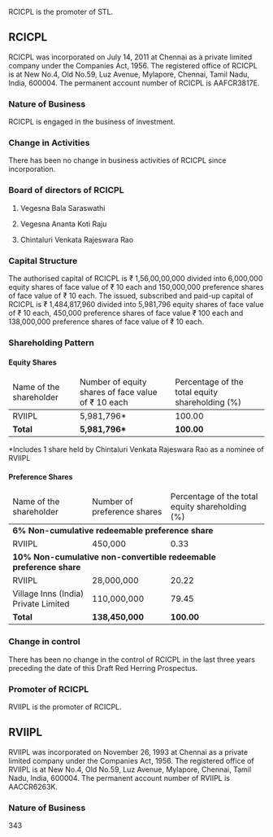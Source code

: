 RCICPL is the promoter of STL.

## RCICPL

RCICPL was incorporated on July 14, 2011 at Chennai as a private limited company under the Companies Act, 1956. The registered office of RCICPL is at New No.4, Old No.59, Luz Avenue, Mylapore, Chennai, Tamil Nadu, India, 600004. The permanent account number of RCICPL is AAFCR3817E.

### Nature of Business

RCICPL is engaged in the business of investment.

### Change in Activities

There has been no change in business activities of RCICPL since incorporation.

### Board of directors of RCICPL

1. Vegesna Bala Saraswathi

2. Vegesna Ananta Koti Raju

3. Chintaluri Venkata Rajeswara Rao

### Capital Structure

The authorised capital of RCICPL is ₹ 1,56,00,00,000 divided into 6,000,000 equity shares of face value of ₹ 10 each and 150,000,000 preference shares of face value of ₹ 10 each. The issued, subscribed and paid-up capital of RCICPL is ₹ 1,484,817,960 divided into 5,981,796 equity shares of face value of ₹ 10 each, 450,000 preference shares of face value ₹ 100 each and 138,000,000 preference shares of face value of ₹ 10 each.

### Shareholding Pattern

#### Equity Shares

<table><thead><tr><td>Name of the shareholder</td><td>Number of equity shares of face value of ₹ 10 each</td><td>Percentage of the total equity shareholding (%)</td></tr></thead><tbody><tr><td>RVIIPL</td><td>5,981,796*</td><td>100.00</td></tr><tr><td><strong>Total</strong></td><td><strong>5,981,796*</strong></td><td><strong>100.00</strong></td></tr></tbody></table>

*Includes 1 share held by Chintaluri Venkata Rajeswara Rao as a nominee of RVIIPL

#### Preference Shares

<table><thead><tr><td>Name of the shareholder</td><td>Number of preference shares</td><td>Percentage of the total equity shareholding (%)</td></tr></thead><tbody><tr><td colspan="3"><strong>6% Non-cumulative redeemable preference share</strong></td></tr><tr><td>RVIIPL</td><td>450,000</td><td>0.33</td></tr><tr><td colspan="3"><strong>10% Non-cumulative non-convertible redeemable preference share</strong></td></tr><tr><td>RVIIPL</td><td>28,000,000</td><td>20.22</td></tr><tr><td>Village Inns (India) Private Limited</td><td>110,000,000</td><td>79.45</td></tr><tr><td><strong>Total</strong></td><td><strong>138,450,000</strong></td><td><strong>100.00</strong></td></tr></tbody></table>

### Change in control

There has been no change in the control of RCICPL in the last three years preceding the date of this Draft Red Herring Prospectus.

### Promoter of RCICPL

RVIIPL is the promoter of RCICPL.

## RVIIPL

RVIIPL was incorporated on November 26, 1993 at Chennai as a private limited company under the Companies Act, 1956. The registered office of RVIIPL is at New No.4, Old No.59, Luz Avenue, Mylapore, Chennai, Tamil Nadu, India, 600004. The permanent account number of RVIIPL is AACCR6263K.

### Nature of Business

343